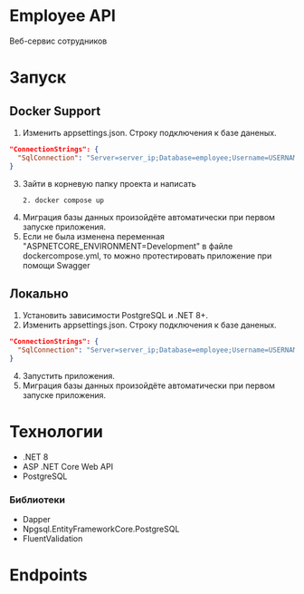 # Employee API

Веб-сервис сотрудников

# Запуск
## Docker Support
1. Изменить appsettings.json. Строку подключения к базе даненых.
~~~ json
"ConnectionStrings": {
  "SqlConnection": "Server=server_ip;Database=employee;Username=USERNAME;Password=PASSWORD"
}
~~~
3. Зайти в корневую папку проекта и написать
   ~~~
   2. docker compose up
   ~~~
4. Миграция базы данных произойдёте автоматически при первом запуске приложения.
5. Если не была изменена переменная "ASPNETCORE_ENVIRONMENT=Development" в файле dockercompose.yml, то можно протестировать приложение при помощи Swagger

## Локально
1. Установить зависимости PostgreSQL и .NET 8+.
2. Изменить appsettings.json. Строку подключения к базе даненых.
~~~ json
"ConnectionStrings": {
  "SqlConnection": "Server=server_ip;Database=employee;Username=USERNAME;Password=PASSWORD"
}
~~~
4. Запустить приложения.
5. Миграция базы данных произойдёте автоматически при первом запуске приложения.

# Технологии

- .NET 8
- ASP .NET Core Web API
- PostgreSQL

### Библиотеки

- Dapper
- Npgsql.EntityFrameworkCore.PostgreSQL
- FluentValidation 

# Endpoints
~~~

~~~
